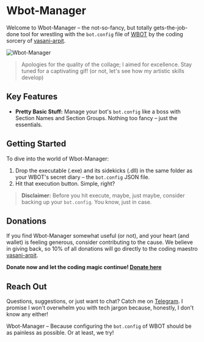 # Wbot-Manager

Welcome to Wbot-Manager – the not-so-fancy, but totally gets-the-job-done tool for wrestling with the `bot.config` file of [WBOT](https://github.com/vasani-arpit/WBOT) by the coding sorcery of [vasani-arpit](https://github.com/vasani-arpit).

![Wbot-Manager](https://github.com/JoyangAR/Wbot-Manager/assets/43119910/f31a3312-e20c-402d-a0e7-f7c33bc4179a)

> Apologies for the quality of the collage; I aimed for excellence. Stay tuned for a captivating gif! (or not, let's see how my artistic skills develop)

## Key Features

- **Pretty Basic Stuff:** Manage your bot's `bot.config` like a boss with Section Names and Section Groups. Nothing too fancy – just the essentials.

## Getting Started

To dive into the world of Wbot-Manager:

1. Drop the executable (.exe) and its sidekicks (.dll) in the same folder as your WBOT's secret diary – the `bot.config` JSON file.
2. Hit that execution button. Simple, right?

> **Disclaimer:** Before you hit execute, maybe, just maybe, consider backing up your `bot.config`. You know, just in case.

## Donations

If you find Wbot-Manager somewhat useful (or not), and your heart (and wallet) is feeling generous, consider contributing to the cause. We believe in giving back, so 10% of all donations will go directly to the coding maestro [vasani-arpit](https://github.com/vasani-arpit).

**Donate now and let the coding magic continue! [Donate here](https://www.paypal.me/JoyangAR)**

## Reach Out

Questions, suggestions, or just want to chat? Catch me on [Telegram](http://t.me/JoyangAR). I promise I won't overwhelm you with tech jargon because, honestly, I don't know any either!

Wbot-Manager – Because configuring the `bot.config` of WBOT should be as painless as possible. Or at least, we try!
